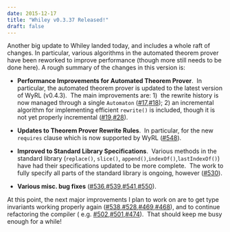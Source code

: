 ```yaml
---
date: 2015-12-17
title: "Whiley v0.3.37 Released!"
draft: false
---
```


Another big update to Whiley landed today, and includes a whole raft of changes. In particular, various algorithms in the automated theorem prover have been reworked to improve performance (though more still needs to be done here). A rough summary of the changes in this version is:
   * **Performance Improvements for Automated Theorem Prover**.  In particular, the automated theorem prover is updated to the latest version of WyRL (v0.4.3).  The main improvements are: 1)  the rewrite history is now managed through a single `Automaton` ([#17](https://github.com/Whiley/WhileyRewriteLanguage/issues/17),[#18](https://github.com/Whiley/WhileyRewriteLanguage/issues/18)); 2) an incremental algorithm for implementing efficient `rewrite()` is included, though it is not yet properly incremental ([#19](https://github.com/Whiley/WhileyRewriteLanguage/issues/19),[#28](https://github.com/Whiley/WhileyRewriteLanguage/issues/28)).

   * **Updates to Theorem Prover Rewrite Rules**.  In particular, for the new `requires` clause which is now supported by WyRL ([#548](https://github.com/Whiley/WhileyCompiler/issues/548)).

   * **Improved to Standard Library Specifications**.  Various methods in the standard library (`replace()`, `slice()`, `append()`,`indexOf()`,`lastIndexOf()`) have had their specifications updated to be more complete.  The work to fully specify all parts of the standard library is ongoing, however ([#530](https://github.com/Whiley/WhileyCompiler/issues/530)).

   * **Various misc. bug fixes** ([#536](https://github.com/Whiley/WhileyCompiler/issues/536),[#539](https://github.com/Whiley/WhileyCompiler/issues/539),[#541](https://github.com/Whiley/WhileyCompiler/issues/541),[#550](https://github.com/Whiley/WhileyCompiler/issues/550)).


At this point, the next major improvements I plan to work on are to get type invariants working properly again ([#538](https://github.com/Whiley/WhileyCompiler/issues/538),[#528](https://github.com/Whiley/WhileyCompiler/issues/528),[#469](https://github.com/Whiley/WhileyCompiler/issues/469),[#468](https://github.com/Whiley/WhileyCompiler/issues/468)), and to continue refactoring the compiler ( e.g. [#502](https://github.com/Whiley/WhileyCompiler/issues/502),[#501](https://github.com/Whiley/WhileyCompiler/issues/501),[#474](https://github.com/Whiley/WhileyCompiler/issues/474)).  That should keep me busy enough for a while!  
